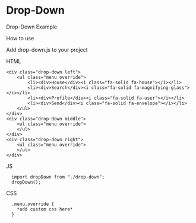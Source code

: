 # Drop-Down
Drop-Down Example

How to use

Add drop-down.js to your project

HTML
```
<div class="drop-down left">
    <ul class="menu override">
        <li><div>House</div><i class="fa-solid fa-house"></i></li>
        <li><div>Search</div><i class="fa-solid fa-magnifying-glass"></i></li>
        <li><div>Profile</div><i class="fa-solid fa-user"></i></li>
        <li><div>Send</div><i class="fa-solid fa-envelope"></i></li>
    </ul>
</div>
<div class="drop-down middle">
    <ul class="menu override">
    </ul>
</div>
<div class="drop-down right">
    <ul class="menu override">
    </ul>
</div>
```
JS
```
  import dropDown from "./drop-down";
  dropDown();
```

CSS
```
  .menu.override {
    *add custom css here*
  }
```
